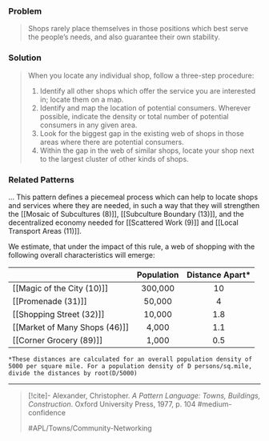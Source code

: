 ### Problem
>Shops rarely place themselves in those positions which best serve the people’s needs, and also guarantee their own stability.

### Solution
>When you locate any individual shop, follow a three-step procedure:
>1. Identify all other shops which offer the service you are interested in; locate them on a map.
>2. Identify and map the location of potential consumers. Wherever possible, indicate the density or total number of potential consumers in any given area.
>3. Look for the biggest gap in the existing web of shops in those areas where there are potential consumers.
>4. Within the gap in the web of similar shops, locate your shop next to the largest cluster of other kinds of shops.

### Related Patterns
... This pattern defines a piecemeal process which can help to locate shops and services where they are needed, in such a way that they will strengthen the [[Mosaic of Subcultures (8)]], [[Subculture Boundary (13)]], and the decentralized economy needed for [[Scattered Work (9)]] and [[Local Transport Areas (11)]].

We estimate, that under the impact of this rule, a web of shopping with the following overall characteristics will emerge:

|                               | Population | Distance Apart* |
|:----------------------------- |:----------:|:---------------:|
| [[Magic of the City (10)]]    |  300,000   |       10        |
| [[Promenade (31)]]            |   50,000   |        4        |
| [[Shopping Street (32)]]      |   10,000   |       1.8       | 
| [[Market of Many Shops (46)]] |   4,000    |       1.1       |
| [[Corner Grocery (89)]]       |   1,000    |       0.5       |

``*These distances are calculated for an overall population density of 5000 per square mile. For a population density of D persons/sq.mile, divide the distances by root(D/5000)
``

---

> [!cite]- Alexander, Christopher. _A Pattern Language: Towns, Buildings, Construction_. Oxford University Press, 1977, p. 104
> #medium-confidence 
> 
> #APL/Towns/Community-Networking 